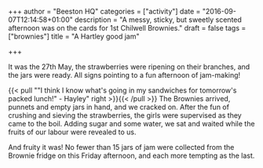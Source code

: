 +++
author = "Beeston HQ"
categories = ["activity"]
date = "2016-09-07T12:14:58+01:00"
description = "A messy, sticky, but sweetly scented afternoon was on the cards for 1st Chilwell Brownies."
draft = false
tags = ["brownies"]
title = "A Hartley good jam"

+++

It was the 27th May, the strawberries were ripening on their branches, and the jars were ready. All signs pointing to a fun afternoon of jam-making!

{{< pull "\"I think I know what's going in my sandwiches for tomorrow's packed lunch!\" - Hayley" right >}}{{< /pull >}}
The Brownies arrived, punnets and empty jars in hand, and we cracked on. After the fun of crushing and sieving the strawberries, the girls were supervised as they came to the boil. Adding sugar and some water, we sat and waited while the fruits of our labour were revealed to us.

And fruity it was! No fewer than 15 jars of jam were collected from the Brownie fridge on this Friday afternoon, and each more tempting as the last.